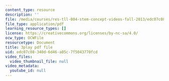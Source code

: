 ```yaml
---
content_type: resource
description: ''
file: /media/courses/res-tll-004-stem-concept-videos-fall-2013/edc07c08340d6d46a05c7f5043770fcd_x5Zr2-od-fU.pdf
file_type: application/pdf
learning_resource_types: []
license: https://creativecommons.org/licenses/by-nc-sa/4.0/
ocw_type: OCWFile
resourcetype: Document
title: 3play pdf file
uid: edc07c08-340d-6d46-a05c-7f5043770fcd
video_files:
  video_thumbnail_file: null
video_metadata:
  youtube_id: null
---
```

